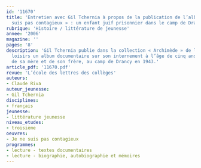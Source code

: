 ```yaml
---
id: '11670'
title: 'Entretien avec Gil Tchernia à propos de la publication de l’album « Je ne
  suis pas contagieux » : un enfant juif prisonnier dans le camp de Drancy'
rubrique: 'Histoire / littérature de jeunesse'
annee: '2006'
magazine: ''
pages: '8'
description: 'Gil Tchernia publie dans la collection « Archimède » de l’école des
  loisirs un album documentaire sur son internement à l’âge de cinq ans, en compagnie
  de sa mère et de son frère, au camp de Drancy en 1943.'
article_pdf: '11670.pdf'
revue: 'L’école des lettres des collèges'
auteurs:
- Claude Riva
auteur_jeunesse:
- Gil Tchernia
disciplines:
- français
jeunesse:
- littérature jeunesse
niveau_etudes:
- troisième
oeuvres:
- Je ne suis pas contagieux
programmes:
- lecture - textes documentaires
- lecture - biographie, autobiographie et mémoires
---
```


